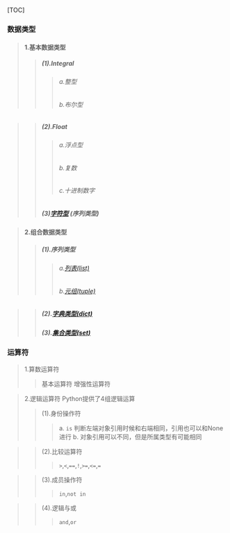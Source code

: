 [TOC]
### 数据类型
> #### 1.基本数据类型
>>##### (1).Integral
>>>###### a.整型
>>>###### b.布尔型

>>##### (2).Float
>>>###### a.浮点型
>>>###### b.复数
>>>###### c.十进制数字
>>##### (3)[字符型](./string.md)  (序列类型)

> #### 2.组合数据类型
>>##### (1).序列类型
>>>###### a.[列表(list)](./list.md)
>>>###### b.[元组(tuple)](./tuple.md)

>>##### (2).[字典类型(dict)](./dict.md)
>>##### (3).[集合类型(set)](./set.md)

### 运算符
> 1.算数运算符
>> 基本运算符
>> 增强性运算符

> 2.逻辑运算符
>Python提供了4组逻辑运算
>> (1).身份操作符
>>> a. `is` 判断左端对象引用时候和右端相同，引用也可以和None进行
>>> b. 对象引用可以不同，但是所属类型有可能相同

>> (2).比较运算符
>>> `>`,`<`,`==`,`!`,`>=`,`<=`,`=`

>> (3).成员操作符
>>> `in`,`not in`

>> (4).逻辑与或
>>> `and`,`or`
